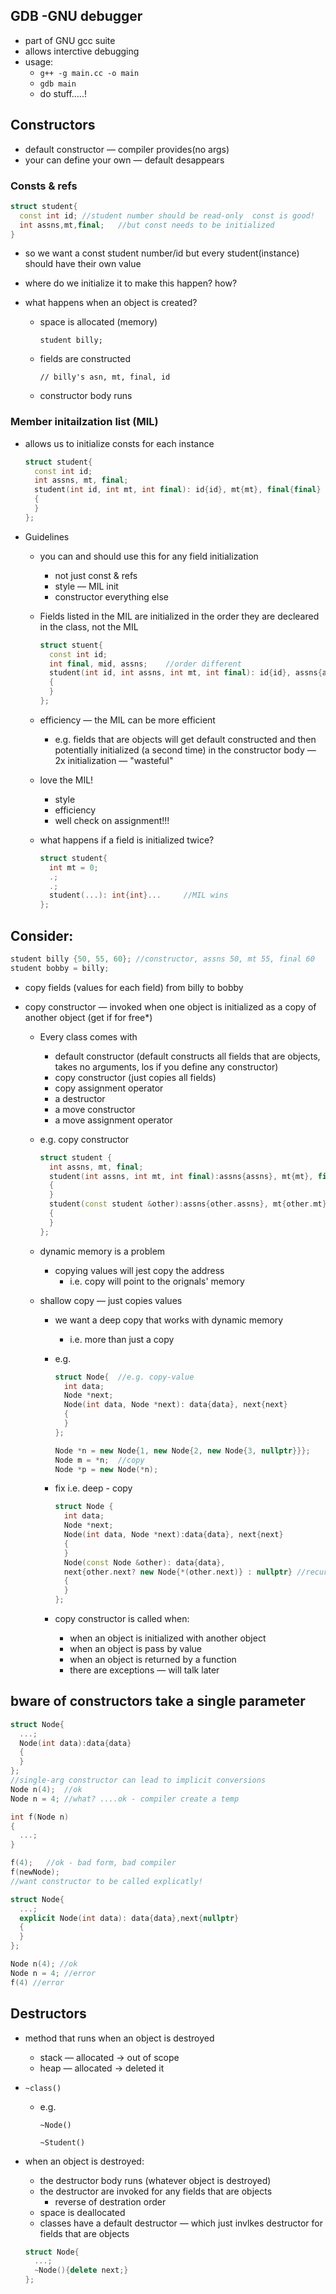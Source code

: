 ## GDB -GNU debugger

- part of GNU gcc suite
- allows interctive debugging
- usage:
  - `g++ -g main.cc -o main`
  - `gdb main`
  - do stuff…..!

## Constructors

- default constructor — compiler provides(no args)
- your can define your own — default desappears

### Consts & refs

```c++
struct student{
  const int id;	//student number should be read-only  const is good!
  int assns,mt,final;	//but const needs to be initialized
}
```

- so we want a const student number/id but every student(instance) should have their own value

- where do we initialize it to make this happen? how?

- what happens when an object is created?

  - space is allocated (memory)

    `student billy;`

  - fields are constructed

    `// billy's asn, mt, final, id`

  - constructor body runs

### Member initailzation list (MIL)

- allows us to initialize consts for each instance

  ```c++
  struct student{
    const int id;
    int assns, mt, final;
    student(int id, int mt, int final): id{id}, mt{mt}, final{final}
    {
    }
  };
  ```

- Guidelines

  - you can and should use this for any field initialization

    - not just const & refs
    - style — MIL init
    - constructor everything else

  - Fields listed in the MIL are initialized in the order they are decleared in the class, not the MIL

    ```c++
    struct stuent{
      const int id;
      int final, mid, assns;	//order different
      student(int id, int assns, int mt, int final): id{id}, assns{assns}, mt{mt}, final{final}
      {
      }
    };
    ```

  - efficiency — the MIL can be more efficient

    - e.g. fields that are objects will get default constructed and then potentially initialized (a second time) in the constructor body — 2x initialization — "wasteful"

  - love the MIL!

    - style
    - efficiency
    - well check on assignment!!!

  - what happens if a field is initialized twice?

    ```c++
    struct student{
      int mt = 0;
      .;
      .;
      student(...): int{int}...		//MIL wins
    };
    ```

## Consider:

```c++
student billy {50, 55, 60}; //constructor, assns 50, mt 55, final 60
student bobby = billy;
```

- copy fields (values for each field) from billy to bobby

- copy constructor — invoked when one object is initialized as a copy of another object (get if for free*)

  - Every class comes with

    - default constructor (default constructs all fields that are objects, takes no arguments, los if you define any constructor)
    - copy constructor (just copies all fields)
    - copy assignment operator
    - a destructor
    - a move constructor
    - a move assignment operator

  - e.g. copy constructor

    ```c++
    struct student {
      int assns, mt, final;
      student(int assns, int mt, int final):assns{assns}, mt{mt}, final{final}
      {
      }
      student(const student &other):assns{other.assns}, mt{other.mt}, final{other.final}	//equivlent to the default copy constructor
      {
      }
    };
    ```

  - dynamic memory is a problem

    - copying values will jest copy the address
      - i.e. copy will point to the orignals' memory

  - shallow copy — just copies values

    - we want a deep copy that works with dynamic memory

      - i.e. more than just a copy

    - e.g.

      ```c++
      struct Node{	//e.g. copy-value
        int data;
        Node *next;
        Node(int data, Node *next): data{data}, next{next}
        {
        }
      };

      Node *n = new Node{1, new Node{2, new Node{3, nullptr}}};
      Node m = *n;	//copy
      Node *p = new Node(*n);
      ```

    - fix i.e. deep - copy

      ```c++
      struct Node {
        int data;
        Node *next;
        Node(int data, Node *next):data{data}, next{next}
        {
        }
        Node(const Node &other): data{data}, 
        next{other.next? new Node{*(other.next)} : nullptr}	//recursive
        {
        }
      };
      ```

    - copy constructor is called when: 

      - when an object is initialized with another object
      - when an object is pass by value
      - when an  object is returned by a function
      - there are exceptions — will talk later

## bware of constructors take a single parameter

```c++
struct Node{
  ...;
  Node(int data):data{data}
  {
  }
};
//single-arg constructor can lead to implicit conversions
Node n(4);	//ok
Node n = 4; //what?	....ok - compiler create a temp

int f(Node n)
{
  ...;
}

f(4);	//ok - bad form, bad compiler
f(newNode);
//want constructor to be called explicatly!

struct Node{
  ...;
  explicit Node(int data): data{data},next{nullptr}
  {
  }
};

Node n(4); //ok
Node n = 4; //error
f(4) //error
```

## Destructors

- method that runs when an object is destroyed

  - stack — allocated -> out of scope
  - heap — allocated -> deleted it

- `~class()`

  - e.g.

    `~Node()`

    `~Student()`

- when an object is destroyed:

  - the destructor body runs (whatever object is destroyed)
  - the destructor are invoked for any fields that are objects
    - reverse of destration order
  - space is deallocated
  - classes have a default destructor — which just invlkes destructor for fields that are objects

  ```c++
  struct Node{
    ...;
    ~Node(){delete next;}
  };
  ```

  ​